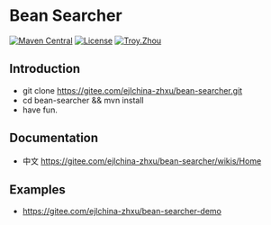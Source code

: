 # Bean Searcher

[![Maven Central](https://maven-badges.herokuapp.com/maven-central/com.ejlchina/bean-searcher/badge.svg)](https://maven-badges.herokuapp.com/maven-central/com.ejlchina/bean-searcher/)
[![License](https://img.shields.io/badge/license-Apache%202-4EB1BA.svg)](https://www.apache.org/licenses/LICENSE-2.0.html)
[![Troy.Zhou](https://img.shields.io/badge/%E4%BD%9C%E8%80%85-ejlchina-orange.svg)](https://github.com/ejlchina)

Introduction
---

- git clone https://gitee.com/ejlchina-zhxu/bean-searcher.git
- cd bean-searcher && mvn install
- have fun.

Documentation
---

- 中文 https://gitee.com/ejlchina-zhxu/bean-searcher/wikis/Home


Examples
---

- https://gitee.com/ejlchina-zhxu/bean-searcher-demo







